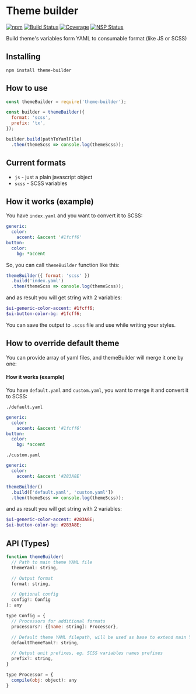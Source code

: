 # Theme builder
[![npm](https://img.shields.io/npm/v/theme-builder.svg)](https://www.npmjs.com/package/theme-builder) [![Build Status](https://img.shields.io/travis/Travix-International/theme-builder/master.svg)](http://travis-ci.org/Travix-International/theme-builder) [![Coverage](https://img.shields.io/coveralls/Travix-International/theme-builder.svg)](https://coveralls.io/github/Travix-International/theme-builder) [![NSP Status](https://nodesecurity.io/orgs/travix-international-bv/projects/bb6645f3-32d3-4e4f-84b0-2b558b3e109b/badge)](https://nodesecurity.io/orgs/travix-international-bv/projects/bb6645f3-32d3-4e4f-84b0-2b558b3e109b)

Build theme's variables form YAML to consumable format (like JS or SCSS)

## Installing
`npm install theme-builder`

## How to use

```js
const themeBuilder = require('theme-builder');

const builder = themeBuilder({
  format: 'scss',
  prefix: 'tx',
});

builder.build(pathToYamlFile)
  .then(themeScss => console.log(themeScss));
```

## Current formats
- `js` - just a plain javascript object
- `scss` - SCSS variables

## How it works (example)
You have `index.yaml` and you want to convert it to SCSS:

```yaml
generic:
  color:
    accent: &accent '#1fcff6'
button:
  color:
    bg: *accent
```

So, you can call `themeBuilder` function like this:

```js
themeBuilder({ format: 'scss' })
  .build('index.yaml')
  .then(themeScss => console.log(themeScss));
```

and as result you will get string with 2 variables:

```scss
$ui-generic-color-accent: #1fcff6;
$ui-button-color-bg: #1fcff6;
```

You can save the output to `.scss` file and use while writing your styles.

## How to override default theme
You can provide array of yaml files, and themeBuilder will merge it one by one:

#### How it works (example)
You have `default.yaml` and `custom.yaml`, you want to merge it and convert it to SCSS:

`./default.yaml`
```yaml
generic:
  color:
    accent: &accent '#1fcff6'
button:
  color:
    bg: *accent
```

`./custom.yaml`
```yaml
generic:
  color:
    accent: &accent '#283A8E'
```

```js
themeBuilder()
  .build(['default.yaml', 'custom.yaml'])
  .then(themeScss => console.log(themeScss));
```
and as result you will get string with 2 variables:
```scss
$ui-generic-color-accent: #283A8E;
$ui-button-color-bg: #283A8E;
```

## API (Types)

```jsx
function themeBuilder(
  // Path to main theme YAML file
  themeYaml: string,

  // Output format
  format: string,

  // Optional config
  config?: Config
): any

type Config = {
  // Processors for additional formats
  processors?: {[name: string]: Processor},

  // Default theme YAML filepath, will be used as base to extend main YAML
  defaultThemeYaml?: string,

  // Output unit prefixes, eg. SCSS variables names prefixes
  prefix?: string,
}

type Processor = {
  compile(obj: object): any
}
```
